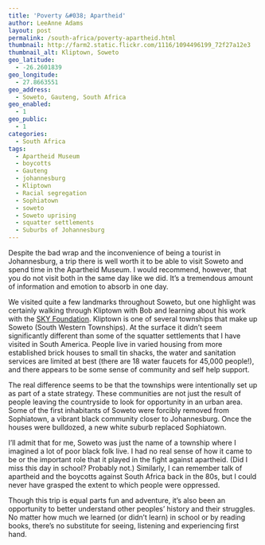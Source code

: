 ```yaml
---
title: 'Poverty &#038; Apartheid'
author: LeeAnne Adams
layout: post
permalink: /south-africa/poverty-apartheid.html
thumbnail: http://farm2.static.flickr.com/1116/1094496199_72f27a12e3
thumbnail_alt: Kliptown, Soweto
geo_latitude:
  - -26.2601839
geo_longitude:
  - 27.8663551
geo_address:
  - Soweto, Gauteng, South Africa
geo_enabled:
  - 1
geo_public:
  - 1
categories:
  - South Africa
tags:
  - Apartheid Museum
  - boycotts
  - Gauteng
  - johannesburg
  - Kliptown
  - Racial segregation
  - Sophiatown
  - soweto
  - Soweto uprising
  - squatter settlements
  - Suburbs of Johannesburg
---
```

Despite the bad wrap and the inconvenience of being a tourist in Johannesburg, a trip there is well worth it to be able to visit Soweto and spend time in the Apartheid Museum. I would recommend, however, that you do not visit both in the same day like we did. It&#8217;s a tremendous amount of information and emotion to absorb in one day.

We visited quite a few landmarks throughout Soweto, but one highlight was certainly walking through Kliptown with Bob and learning about his work with the <a target="_blank" title="Kliptown Bob" href="http://www.sky-foundation.org/">SKY Foundation</a>. Kliptown is one of several townships that make up Soweto (South Western Townships). At the surface it didn&#8217;t seem significantly different than some of the squatter settlements that I have visited in South America. People live in varied housing from more established brick houses to small tin shacks, the water and sanitation services are limited at best (there are 18 water faucets for 45,000 people!), and there appears to be some sense of community and self help support.

The real difference seems to be that the townships were intentionally set up as part of a state strategy. These communities are not just the result of people leaving the countryside to look for opportunity in an urban area. Some of the first inhabitants of Soweto were forcibly removed from Sophiatown, a vibrant black community closer to Johannesburg. Once the houses were bulldozed, a new white suburb replaced Sophiatown.

I&#8217;ll admit that for me, Soweto was just the name of a township where I imagined a lot of poor black folk live. I had no real sense of how it came to be or the important role that it played in the fight against apartheid. (Did I miss this day in school? Probably not.) Similarly, I can remember talk of apartheid and the boycotts against South Africa back in the 80s, but I could never have grasped the extent to which people were oppressed.

Though this trip is equal parts fun and adventure, it&#8217;s also been an opportunity to better understand other peoples&#8217; history and their struggles. No matter how much we learned (or didn&#8217;t learn) in school or by reading books, there&#8217;s no substitute for seeing, listening and experiencing first hand.